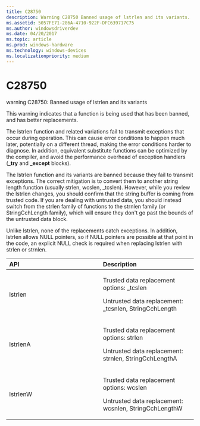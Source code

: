 ```yaml
---
title: C28750
description: Warning C28750 Banned usage of lstrlen and its variants.
ms.assetid: 5057FE71-286A-4710-922F-DFC639717C75
ms.author: windowsdriverdev
ms.date: 04/20/2017
ms.topic: article
ms.prod: windows-hardware
ms.technology: windows-devices
ms.localizationpriority: medium
---
```


# C28750


warning C28750: Banned usage of lstrlen and its variants

This warning indicates that a function is being used that has been banned, and has better replacements.

The lstrlen function and related variations fail to transmit exceptions that occur during operation. This can cause error conditions to happen much later, potentially on a different thread, making the error conditions harder to diagnose. In addition, equivalent substitute functions can be optimized by the compiler, and avoid the performance overhead of exception handlers (**\_try** and **\_except** blocks).

The lstrlen function and its variants are banned because they fail to transmit exceptions. The correct mitigation is to convert them to another string length function (usually strlen, wcslen, \_tcslen). However, while you review the lstrlen changes, you should confirm that the string buffer is coming from trusted code. If you are dealing with untrusted data, you should instead switch from the strlen family of functions to the strnlen family (or StringCchLength family), which will ensure they don't go past the bounds of the untrusted data block.

Unlike lstrlen, none of the replacements catch exceptions. In addition, lstrlen allows NULL pointers, so if NULL pointers are possible at that point in the code, an explicit NULL check is required when replacing lstrlen with strlen or strnlen.

<table>
<colgroup>
<col width="50%" />
<col width="50%" />
</colgroup>
<thead>
<tr class="header">
<th align="left">API</th>
<th align="left">Description</th>
</tr>
</thead>
<tbody>
<tr class="odd">
<td align="left"><p><span id="lstrlen"></span><span id="LSTRLEN"></span>lstrlen</p></td>
<td align="left"><p>Trusted data replacement options: _tcslen</p>
<p>Untrusted data replacement: _tcsnlen, StringCchLength</p></td>
</tr>
<tr class="even">
<td align="left"><p><span id="lstrlenA"></span><span id="lstrlena"></span><span id="LSTRLENA"></span>lstrlenA</p></td>
<td align="left"><p>Trusted data replacement options: strlen</p>
<p>Untrusted data replacement: strnlen, StringCchLengthA</p></td>
</tr>
<tr class="odd">
<td align="left"><p><span id="lstrlenW"></span><span id="lstrlenw"></span><span id="LSTRLENW"></span>lstrlenW</p></td>
<td align="left"><p>Trusted data replacement options: wcslen</p>
<p>Untrusted data replacement: wcsnlen, StringCchLengthW</p></td>
</tr>
</tbody>
</table>

 

 

 





